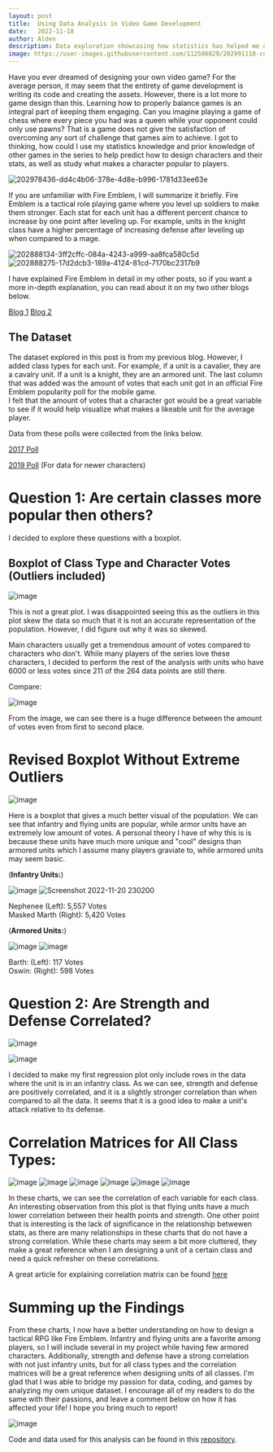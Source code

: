 ```yaml
---
layout: post
title:  Using Data Analysis in Video Game Development
date:   2022-11-18
author: Alden
description: Data exploration showcasing how statistics has helped me on my game development project.
image: https://user-images.githubusercontent.com/112586829/202991110-ced6018a-1717-4dfc-bb43-b49562f78387.png
---
```


Have you ever dreamed of designing your own video game?  For the average person, it may seem that the entirety of game development is writing its code and creating the assets.
However, there is a lot more to game design than this.  Learning how to properly balance games is an integral part of keeping them engaging.  Can you imagine playing a 
game of chess where every piece you had was a queen while your opponent could only use pawns?  That is a game does not give the satisfaction of overcoming any sort
of challenge that games aim to achieve.  I got to thinking, how could I use my statistics knowledge and prior knowledge of other games in the series to help predict how to design characters and their stats, as well as study what makes a character popular to players.

![202978436-dd4c4b06-378e-4d8e-b996-1781d33ee63e](https://user-images.githubusercontent.com/112586829/202990469-882280d0-6ea6-4cf4-83fd-0e548ff88030.png)

If you are unfamiliar with Fire Emblem, I will summarize it briefly.  Fire Emblem is a tactical role playing game where you level up soldiers to make them stronger.  Each stat for each unit has a different percent chance to increase by one point after leveling up.
For example, units in the knight class have a higher percentage of increasing defense after leveling up when compared to a mage.

![202888134-3ff2cffc-084a-4243-a999-aa8fca580c5d](https://user-images.githubusercontent.com/112586829/202984717-43e1eb13-34cf-470a-a3a7-4581f61eead9.png)
![202888275-17d2dcb3-189a-4124-81cd-7170bc2317b9](https://user-images.githubusercontent.com/112586829/202984771-5b4065a8-8923-4371-94c5-fbe10a30cba1.png)

I have explained Fire Emblem in detail in my other posts, so if you want a more in-depth explanation, you can read about it on my two other blogs below.

[Blog 1](https://aldenm01.github.io/stat386-projects/2022/09/26/Blog-Tutorial.html)
[Blog 2](https://aldenm01.github.io/stat386-projects/2022/09/26/Dataset-post.html)

## The Dataset
The dataset explored in this post is from my previous blog.  However, I added class types for each unit.  For example, if a unit is a cavalier, they are a cavalry unit.
If a unit is a knight, they are an armored unit.  The last column that was added was the amount of votes that each unit got in an official Fire Emblem popularity poll for the mobile game.  
I felt that the amount of votes that a character got would be a great variable to see if it would help visualize what makes a likeable unit for the average player.

Data from these polls were collected from the links below.

[2017 Poll](https://fireemblem.fandom.com/wiki/Fire_Emblem_Heroes/Choose_Your_Legends_Results:_Round_1)

[2019 Poll](https://vote4.campaigns.fire-emblem-heroes.com/en-US/results) (For data for newer characters)

# Question 1: Are certain classes more popular then others?

I decided to explore these questions with a boxplot.

## Boxplot of Class Type and Character Votes (Outliers included)

![image](https://user-images.githubusercontent.com/112586829/202979589-bd5123c6-25f5-4707-8ce8-a163f9ff8679.png)

This is not a great plot.  I was disappointed seeing this as the outliers in this plot
skew the data so much that it is not an accurate representation of the population.  However,
I did figure out why it was so skewed.

Main characters usually get a tremendous amount of votes compared to characters who don't.  While
many players of the series love these characters, I decided to perform the rest of the analysis
with units who have 6000 or less votes since 211 of the 264 data points are still there.

Compare:

![image](https://user-images.githubusercontent.com/112586829/202889308-05758696-2050-430c-aee6-af6a1487e21d.png)

From the image, we can see there is a huge difference between the amount of votes even from first to second place.

# Revised Boxplot Without Extreme Outliers

![image](https://user-images.githubusercontent.com/112586829/202989825-2d83ef75-9b4d-4786-af24-97f766307b55.png)

Here is a boxplot that gives a much better visual of the population.  We can see that infantry and flying units are popular, while armor units have an extremely low amount of votes.  A personal theory I have of why this is is because these units have much more unique and "cool" designs than armored units which I assume many players graviate to, while armored units may seem basic.

(**Infantry Units:**)

![image](https://user-images.githubusercontent.com/112586829/202975594-bb4afe9d-8435-4606-b107-3e10c81f99b1.png)  ![Screenshot 2022-11-20 230200](https://user-images.githubusercontent.com/112586829/202976856-4537696e-bd30-4ced-a889-665185f7aa37.png)  

Nephenee (Left): 5,557 Votes  
Masked Marth (Right): 5,420 Votes

(**Armored Units:**)

![image](https://user-images.githubusercontent.com/112586829/202975800-3f4570f8-0eba-4932-aff1-e35bf1dac494.png)  ![image](https://user-images.githubusercontent.com/112586829/202979167-179e76bb-8660-4cb3-8357-54a4d5408c80.png)


Barth: (Left): 117 Votes   
Oswin: (Right): 598 Votes

# Question 2: Are Strength and Defense Correlated?

![image](https://user-images.githubusercontent.com/112586829/202888910-4fad2e77-e989-4f54-8ed3-d0736321b13f.png)

![image](https://user-images.githubusercontent.com/112586829/202888451-7ff9996d-b899-43d4-acc1-4be9c40ff418.png)

I decided to make my first regression plot only include rows in the data where the unit is in an infantry class.  As we can see, strength and defense are positively correlated, and it is a slightly stronger correlation than when compared to all the data.  It seems that it is a good idea to make a unit's attack relative to its defense.

# Correlation Matrices for All Class Types:

![image](https://user-images.githubusercontent.com/112586829/202986524-a61b3070-9bcf-43d1-8cb3-16a1a02e6d2d.png) ![image](https://user-images.githubusercontent.com/112586829/202986552-23bfc29a-edd9-4c52-a36f-bf85246d1e2b.png) ![image](https://user-images.githubusercontent.com/112586829/202986563-1582eb1d-8533-4da3-abaf-516f6152a2a5.png) ![image](https://user-images.githubusercontent.com/112586829/202986577-d1ed3a15-3345-41b9-9e6b-8c73533d42d7.png) ![image](https://user-images.githubusercontent.com/112586829/202986603-9001522d-21e3-42c7-88a1-7702e234dcc0.png) ![image](https://user-images.githubusercontent.com/112586829/202986620-a6c5fab0-1f94-43db-9f7b-8d5ea023b107.png)

In these charts, we can see the correlation of each variable for each class.  An interesting observation from this plot is that flying units have a much lower correlation between their health points and strength.  One other point that is interesting is the lack of significance in the relationship betwewen stats, as there are many relationships in these charts that do not have a strong correlation.  While these charts may seem a bit more cluttered, they make a great reference when I am designing a unit of a certain class and need a quick refresher on these correlations.

A great article for explaining correlation matrix can be found [here](https://corporatefinanceinstitute.com/resources/excel/correlation-matrix/#:~:text=A%20correlation%20matrix%20is%20simply,patterns%20in%20the%20given%20data.)

# Summing up the Findings

From these charts, I now have a better understanding on how to design a tactical RPG like Fire Emblem.  Infantry and flying units are a favorite among players, so I will include several in my project while having few armored characters.  Additionally, strength and defense have a strong correlation with not just infantry units, but for all class types and the correlation matrices will be a great reference when designing units of all classes.  I'm glad that I was able to bridge my passion for data, coding, and games by analyzing my own unique dataset.  I encourage all of my readers to do the same with their passions, and leave a comment below on how it has affected your life!  I hope you bring much to report!

![image](https://user-images.githubusercontent.com/112586829/202995696-2d999235-cd59-4104-9322-1a9e6428df3d.png)

Code and data used for this analysis can be found in this [repository](https://github.com/aldenm01/Blog_3_Data).

